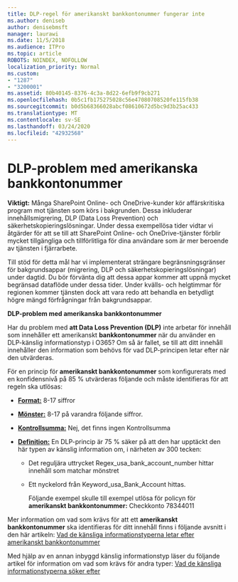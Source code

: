 ```yaml
---
title: DLP-regel för amerikanskt bankkontonummer fungerar inte
ms.author: deniseb
author: denisebmsft
manager: laurawi
ms.date: 11/5/2018
ms.audience: ITPro
ms.topic: article
ROBOTS: NOINDEX, NOFOLLOW
localization_priority: Normal
ms.custom:
- "1287"
- "3200001"
ms.assetid: 80b40145-8376-4c3a-8d22-6efb9f9cb271
ms.openlocfilehash: 0b5c1fb175275028c56e47080708520fe115fb38
ms.sourcegitcommit: b0d5b68366028abcf08610672d5bc9d3b25ac433
ms.translationtype: MT
ms.contentlocale: sv-SE
ms.lasthandoff: 03/24/2020
ms.locfileid: "42932568"
---
```

# <a name="dlp-issues-with-us-bank-account-numbers"></a>DLP-problem med amerikanska bankkontonummer

**Viktigt:** Många SharePoint Online- och OneDrive-kunder kör affärskritiska program mot tjänsten som körs i bakgrunden. Dessa inkluderar innehållsmigrering, DLP (Data Loss Prevention) och säkerhetskopieringslösningar. Under dessa exempellösa tider vidtar vi åtgärder för att se till att SharePoint Online- och OneDrive-tjänster förblir mycket tillgängliga och tillförlitliga för dina användare som är mer beroende av tjänsten i fjärrarbete.

Till stöd för detta mål har vi implementerat strängare begränsningsgränser för bakgrundsappar (migrering, DLP och säkerhetskopieringslösningar) under dagtid. Du bör förvänta dig att dessa appar kommer att uppnå mycket begränsad dataflöde under dessa tider. Under kvälls- och helgtimmar för regionen kommer tjänsten dock att vara redo att behandla en betydligt högre mängd förfrågningar från bakgrundsappar.

**DLP-problem med amerikanska bankkontonummer**

Har du problem med **att Data Loss Prevention (DLP)** inte arbetar för innehåll som innehåller ett amerikanskt **bankkontonummer** när du använder en DLP-känslig informationstyp i O365? Om så är fallet, se till att ditt innehåll innehåller den information som behövs för vad DLP-principen letar efter när den utvärderas.
  
För en princip för **amerikanskt bankkontonummer** som konfigurerats med en konfidensnivå på 85 % utvärderas följande och måste identifieras för att regeln ska utlösas:
  
- **[Format:](https://docs.microsoft.com/office365/securitycompliance/what-the-sensitive-information-types-look-for#format-77)** 8-17 siffror

- **[Mönster:](https://docs.microsoft.com/office365/securitycompliance/what-the-sensitive-information-types-look-for#pattern-77)** 8-17 på varandra följande siffror.

- **[Kontrollsumma:](https://docs.microsoft.com/office365/securitycompliance/what-the-sensitive-information-types-look-for#checksum-76)** Nej, det finns ingen Kontrollsumma

- **[Definition:](https://docs.microsoft.com/office365/securitycompliance/what-the-sensitive-information-types-look-for)** En DLP-princip är 75 % säker på att den har upptäckt den här typen av känslig information om, i närheten av 300 tecken:

  - Det reguljära uttrycket Regex_usa_bank_account_number hittar innehåll som matchar mönstret

  - Ett nyckelord från Keyword_usa_Bank_Account hittas.

    Följande exempel skulle till exempel utlösa för policyn för **amerikanskt bankkontonummer:** Checkkonto 78344011

Mer information om vad som krävs för att ett **amerikanskt bankkontonummer** ska identifieras för ditt innehåll finns i följande avsnitt i den här artikeln: [Vad de känsliga informationstyperna letar efter amerikanskt bankkontonummer](https://docs.microsoft.com/office365/securitycompliance/what-the-sensitive-information-types-look-for#us-bank-account-number)
  
Med hjälp av en annan inbyggd känslig informationstyp läser du följande artikel för information om vad som krävs för andra typer: [Vad de känsliga informationstyperna söker efter](https://docs.microsoft.com/office365/securitycompliance/what-the-sensitive-information-types-look-for)
  